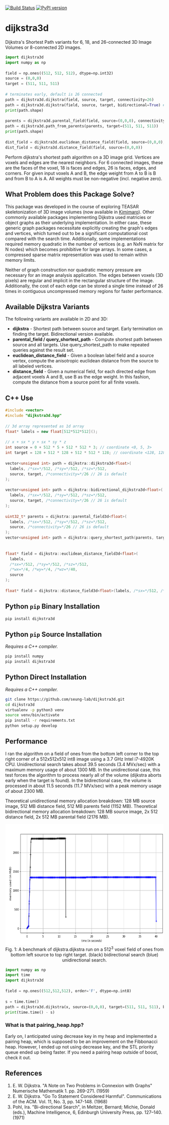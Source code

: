 [![Build Status](https://travis-ci.org/seung-lab/dijkstra3d.svg?branch=master)](https://travis-ci.org/seung-lab/dijkstra3d) [![PyPI version](https://badge.fury.io/py/dijkstra3d.svg)](https://badge.fury.io/py/dijkstra3d)  

# dijkstra3d
Dijkstra's Shortest Path variants for 6, 18, and 26-connected 3D Image Volumes or 8-connected 2D images. 

```python
import dijkstra3d
import numpy as np

field = np.ones((512, 512, 512), dtype=np.int32)
source = (0,0,0)
target = (511, 511, 511)

# terminates early, default is 26 connected
path = dijkstra3d.dijkstra(field, source, target, connectivity=26) 
path = dijkstra3d.dijkstra(field, source, target, bidirectional=True) # 2x memory usage, faster
print(path.shape)

parents = dijkstra3d.parental_field(field, source=(0,0,0), connectivity=6) # default is 26 connected
path = dijkstra3d.path_from_parents(parents, target=(511, 511, 511))
print(path.shape)

dist_field = dijkstra3d.euclidean_distance_field(field, source=(0,0,0), anisotropy=(4,4,40))
dist_field = dijkstra3d.distance_field(field, source=(0,0,0))
```

Perform dijkstra's shortest path algorithm on a 3D image grid. Vertices are voxels and edges are the nearest neighbors. For 6 connected images, these are the faces of the voxel, 18 is faces and edges, 26 is faces, edges, and corners. For given input voxels A and B, the edge weight from A to B is B and from B to A is A. All weights must be non-negative (incl. negative zero).  

## What Problem does this Package Solve?

This package was developed in the course of exploring TEASAR skeletonization of 3D image volumes (now available in [Kimimaro](https://github.com/seung-lab/kimimaro)). Other commonly available packages implementing Dijkstra used matricies or object graphs as their underlying implementation. In either case, these generic graph packages necessitate explicitly creating the graph's edges and vertices, which turned out to be a significant computational cost compared with the search time. Additionally, some implementations required memory quadratic in the number of vertices (e.g. an NxN matrix for N nodes) which becomes prohibitive for large arrays. In some cases, a compressed sparse matrix representation was used to remain within memory limits.  

Neither of graph construction nor quadratic memory pressure are necessary for an image analysis application. The edges between voxels (3D pixels) are regular and implicit in the rectangular structure of the image. Additionally, the cost of each edge can be stored a single time instead of 26 times in contiguous uncompressed memory regions for faster performance.  

## Available Dijkstra Variants

The following variants are available in 2D and 3D:

- **dijkstra** - Shortest path between source and target. Early termination on finding the target. Bidirectional version available.
- **parental_field / query_shortest_path** - Compute shortest path between source and all targets. Use query_shortest_path to make repeated queries against the result set.  
- **euclidean_distance_field** - Given a boolean label field and a source vertex, compute the anisotropic euclidean distance from the source to all labeled vertices.
- **distance_field** - Given a numerical field, for each directed edge from adjacent voxels A and B, use B as the edge weight. In this fashion, compute the distance from a source point for all finite voxels.

## C++ Use 

```cpp
#include <vector>
#include "dijkstra3d.hpp"

// 3d array represented as 1d array
float* labels = new float[512*512*512](); 

// x + sx * y + sx * sy * z
int source = 0 + 512 * 5 + 512 * 512 * 3; // coordinate <0, 5, 3>
int target = 128 + 512 * 128 + 512 * 512 * 128; // coordinate <128, 128, 128>

vector<unsigned int> path = dijkstra::dijkstra3d<float>(
  labels, /*sx=*/512, /*sy=*/512, /*sz=*/512,
  source, target, /*connectivity=*/26 // 26 is default
);

vector<unsigned int> path = dijkstra::bidirectional_dijkstra3d<float>(
  labels, /*sx=*/512, /*sy=*/512, /*sz=*/512,
  source, target, /*connectivity=*/26 // 26 is default
);

uint32_t* parents = dijkstra::parental_field3d<float>(
  labels, /*sx=*/512, /*sy=*/512, /*sz=*/512, 
  source, /*connectivity=*/26 // 26 is default
);
vector<unsigned int> path = dijkstra::query_shortest_path(parents, target);


float* field = dijkstra::euclidean_distance_field3d<float>(
  labels, 
  /*sx=*/512, /*sy=*/512, /*sz=*/512, 
  /*wx=*/4, /*wy=*/4, /*wz=*/40, 
  source
);

float* field = dijkstra::distance_field3d<float>(labels, /*sx=*/512, /*sy=*/512, /*sz=*/512, source);
```

## Python `pip` Binary Installation

```bash
pip install dijkstra3d
```

## Python `pip` Source Installation

*Requires a C++ compiler.*

```bash
pip install numpy
pip install dijkstra3d
```

## Python Direct Installation

*Requires a C++ compiler.*

```bash
git clone https://github.com/seung-lab/dijkstra3d.git
cd dijkstra3d
virtualenv -p python3 venv
source venv/bin/activate
pip install -r requirements.txt
python setup.py develop
```

## Performance

I ran the algorithm on a field of ones from the bottom left corner to the top right corner of a 512x512x512 int8 image using a 3.7 GHz Intel i7-4920K CPU. Unidirectional search takes about 39.5 seconds (3.4 MVx/sec) with a maximum memory usage of about 1300 MB. In the unidirectional case, this test forces the algorithm to process nearly all of the volume (dijkstra aborts early when the target is found). In the bidirectional case, the volume is processed in about 11.5 seconds (11.7 MVx/sec) with a peak memory usage of about 2300 MB.

Theoretical unidirectional memory allocation breakdown: 128 MB source image, 512 MB distance field, 512 MB parents field (1152 MB). Theoretical bidirectional memory allocation breakdown: 128 MB source image, 2x 512 distance field, 2x 512 MB parental field (2176 MB).

<p style="font-style: italics;" align="center">
<img height=384 src="https://raw.githubusercontent.com/seung-lab/dijkstra3d/master/dijkstra3d.png" alt="Fig. 1: A benchmark of dijkstra.dijkstra run on a 512^3 voxel field of ones from bottom left source to top right target. (black) bidirectional search (blue) unidirectional search." /><br>
Fig. 1: A benchmark of dijkstra.dijkstra run on a 512<sup>3</sup> voxel field of ones from bottom left source to top right target. (black) bidirectional search (blue) unidirectional search.
</p>

```python 
import numpy as np
import time
import dijkstra3d

field = np.ones((512,512,512), order='F', dtype=np.int8)

s = time.time()
path = dijkstra3d.dijkstra(x, source=(0,0,0), target=(511, 511, 511), bidirectional=True) # or False 
print(time.time() - s)
```


### What is that pairing_heap.hpp?

Early on, I anticipated using decrease key in my heap and implemented a pairing heap, which is supposed to be an improvement on the Fibbonacci heap. However, I ended up not using decrease key, and the STL priority queue ended up being faster. If you need a pairing heap outside of boost, check it out.

## References

1. E. W. Dijkstra. "A Note on Two Problems in Connexion with Graphs" Numerische Mathematik 1. pp. 269-271. (1959)  
2. E. W. Dijkstra. "Go To Statement Considered Harmful". Communications of the ACM. Vol. 11, No. 3, pp. 147-148. (1968)
3. Pohl, Ira. "Bi-directional Search", in Meltzer, Bernard; Michie, Donald (eds.), Machine Intelligence, 6, Edinburgh University Press, pp. 127–140. (1971)
